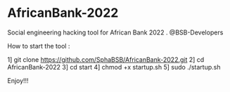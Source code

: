# AfricanBank-2022
Social engineering hacking tool for African Bank 2022 . @BSB-Developers


How to start the tool :

1] git clone https://github.com/SphaBSB/AfricanBank-2022.git
2] cd AfricanBank-2022
3] cd start
4] chmod +x startup.sh
5] sudo ./startup.sh

Enjoy!!!
